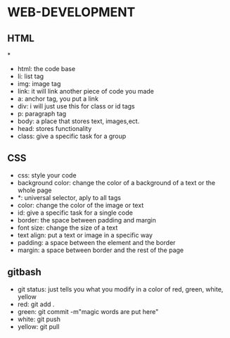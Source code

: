 # WEB-DEVELOPMENT
## HTML
*<img src="https://cdn3.emoji.gg/emojis/6276-spinning-cat.gif" alt="">
* html: the code base
* li: list tag
* img: image tag
* link: it will link another piece of code you made
* a: anchor tag, you put a link
* div: i will just use this for class or id tags
* p: paragraph tag
* body: a place that stores text, images,ect.
* head: stores functionality
* class: give a specific task for a group
## CSS
* css: style your code
* background color: change the color of a background of a text or the whole page
* *: universal selector, aply to all tags
* color: change the color of the image or text
* id: give a specific task for a single code
* border: the space between padding and margin
* font size: change the size of a text
* text align: put a text or image in a specific way
* padding: a space between the element and the border
* margin: a space between border and the rest of the page
## gitbash
* git status: just tells you what you modify in a color of red, green, white, yellow
* red: git add .
* green: git commit -m"magic words are put here"
* white: git push
* yellow: git pull
